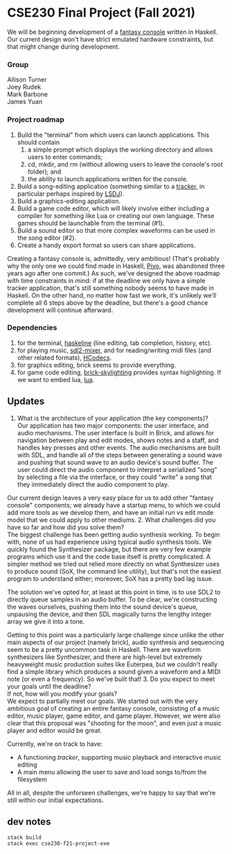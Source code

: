 # CSE230 Final Project (Fall 2021)

We will be beginning development of a [fantasy console](https://en.wikipedia.org/wiki/Fantasy_video_game_console) written in Haskell. Our current design won't have strict emulated hardware constraints, but that might change during development. 

### Group

Allison Turner  
Joey Rudek  
Mark Barbone  
James Yuan

### Project roadmap

1. Build the "terminal" from which users can launch applications. This should contain
   1. a simple prompt which displays the working directory and allows users to enter commands;
   2. cd, mkdir, and rm (without allowing users to leave the console's root folder); and
   3. the ability to launch applications written for the console.
2. Build a song-editing application (something similar to a [tracker](https://en.wikipedia.org/wiki/Music_tracker), in particular perhaps inspired by [LSDJ](https://www.littlesounddj.com/lsd/index.php)).
3. Build a graphics-editing application.
4. Build a game code editor, which will likely involve either including a compiler for something like Lua or creating our own language. These games should be launchable from the terminal (#1).
5. Build a sound editor so that more complex waveforms can be used in the song editor (#2).
6. Create a handy export format so users can share applications.

Creating a fantasy console is, admittedly, very ambitious! (That's probably why the only one we could find made in Haskell, [Piyo](https://github.com/opyapeus/piyo/), was abandoned three years ago after one commit.) As such, we've designed the above roadmap with time constraints in mind: if at the deadline we only have a simple tracker application, that's still something nobody seems to have made in Haskell. On the other hand, no matter how fast we work, it's unlikely we'll complete all 6 steps above by the deadline, but there's a good chance development will continue afterward.

### Dependencies

1. for the terminal, [haskeline](https://hackage.haskell.org/package/haskeline) (line editing, tab completion, history, etc).
2. for playing music, [sdl2-mixer](https://hackage.haskell.org/package/sdl2-mixer), and for reading/writing midi files (and other related formats), [HCodecs](https://hackage.haskell.org/package/HCodecs).
3. for graphics editing, brick seems to provide everything.
4. for game code editing, [brick-skylighting](https://hackage.haskell.org/package/brick-skylighting) provides syntax highlighting. If we want to embed lua, [lua](https://hackage.haskell.org/package/hslua).

## Updates

1. What is the architecture of your application (the key components)?  
Our application has two major components: the user interface, and audio mechanisms. The user interface is built in Brick, and allows for navigation between play and edit modes, shows notes and a staff, and handles key presses and other events. The audio mechanisms are built with SDL, and handle all of the steps between generating a sound wave and pushing that sound wave to an audio device's sound buffer. The user could direct the audio component to interpret a serialized "song" by selecting a file via the interface, or they could "write" a song that they immediately direct the audio component to play.  
  
Our current design leaves a very easy place for us to add other "fantasy console" components; we already have a startup menu, to which we could add more tools as we develop them, and have an initial run vs edit mode model that we could apply to other mediums.
2. What challenges did you have so far and how did you solve them?  
The biggest challenge has been getting audio synthesis working. To begin with, none of us had experience using typical audio synthesis tools. We quickly found the Synthesizer package, but there are very few example programs which use it and the code base itself is pretty complicated. A simpler method we tried out relied more directly on what Synthesizer uses to produce sound (SoX, the command line utility), but that's not the easiest program to understand either; moreover, SoX has a pretty bad lag issue.  
  
The solution we've opted for, at least at this point in time, is to use SDL2 to directly queue samples in an audio buffer. To be clear, we're constructing the waves ourselves, pushing them into the sound device's queue, unpausing the device, and then SDL magically turns the lengthy integer array we give it into a tone.  
  
Getting to this point was a particularly large challenge since unlike the other main aspects of our project (namely brick), audio synthesis and sequencing seem to be a pretty uncommon task in Haskell. There are waveform synthesizers like Synthesizer, and there are high-level but extremely heavyweight music production suites like Euterpea, but we couldn't really find a simple library which produces a sound given a waveform and a MIDI note (or even a frequency). So we've built that!
3. Do you expect to meet your goals until the deadline?  
If not, how will you modify your goals?  
We expect to partially meet our goals.  We started out with the very ambitious goal of creating an entire fantasy console, consisting of a music editor, music player, game editor, and game player.  However, we were also clear that this proposal was "shooting for the moon", and even just a music player and editor would be great.  
  
Currently, we're on track to have:  
 - A functioning *tracker*, supporting music playback and interactive music editing  
 - A main menu allowing the user to save and load songs to/from the filesystem  

All in all, despite the unforseen challenges, we're happy to say that we're still within our initial expectations.


## dev notes
```
stack build
stack exec cse230-f21-project-exe
```